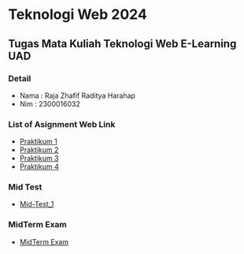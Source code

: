 # Teknologi Web 2024 
## Tugas Mata Kuliah Teknologi Web E-Learning UAD

### Detail
- Nama : Raja Zhafif Raditya Harahap
- Nim  : 2300016032

### List of Asignment Web Link
- [Praktikum 1](https://brotherzhafif.github.io/tekweb_2024_2300016032/praktikum_1/)
- [Praktikum 2](https://brotherzhafif.github.io/tekweb_2024_2300016032/praktikum_2/)
- [Praktikum 3](https://brotherzhafif.github.io/tekweb_2024_2300016032/praktikum_3/)
- [Praktikum 4](https://brotherzhafif.github.io/tekweb_2024_2300016032/praktikum_4/)

### Mid Test
- [Mid-Test_1](https://brotherzhafif.github.io/tekweb_2024_2300016032/web-technology-mid-test-brotherzhafif/)

### MidTerm Exam
- [MidTerm Exam](https://brotherzhafif.github.io/tekweb_2024_2300016032/uts-tekweb-2024-ujicoba-brotherzhafif/) 


